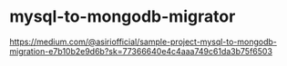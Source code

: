 # mysql-to-mongodb-migrator
https://medium.com/@asiriofficial/sample-project-mysql-to-mongodb-migration-e7b10b2e9d6b?sk=77366640e4c4aaa749c61da3b75f6503

